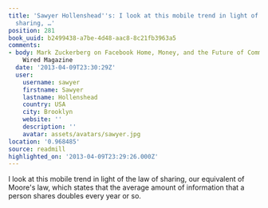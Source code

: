 ```yaml
---
title: 'Sawyer Hollenshead''s: I look at this mobile trend in light of the law of
  sharing, …'
position: 281
book_uuid: b2499438-a7be-4d48-aac8-8c21fb3963a5
comments:
- body: Mark Zuckerberg on Facebook Home, Money, and the Future of Communication |
    Wired Magazine
  date: '2013-04-09T23:30:29Z'
  user:
    username: sawyer
    firstname: Sawyer
    lastname: Hollenshead
    country: USA
    city: Brooklyn
    website: ''
    description: ''
    avatar: assets/avatars/sawyer.jpg
location: '0.968485'
source: readmill
highlighted_on: '2013-04-09T23:29:26.000Z'
---
```


I look at this mobile trend in light of the law of sharing, our equivalent of Moore's law, which states that the average amount of information that a person shares doubles every year or so.